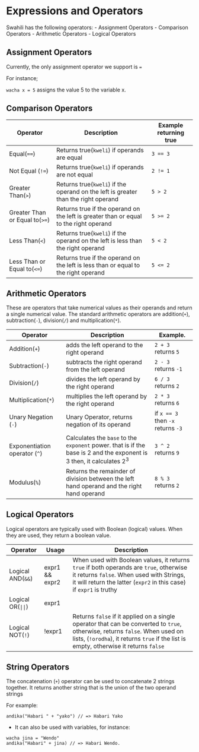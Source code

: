 # Expressions and Operators

Swahili has the following operators: - Assignment Operators - Comparison Operators - Arithmetic Operators - Logical Operators

## Assignment Operators

Currently, the only assignment operator we support is `=`

For instance;

`wacha x = 5` assigns the value 5 to the variable x.

## Comparison Operators

| Operator                       | Description                                                                           | Example returning true |
| ------------------------------ | ------------------------------------------------------------------------------------- | ---------------------- |
| Equal(`==`)                    | Returns true(`kweli`) if operands are equal                                           | `3 == 3`               |
| Not Equal (`!=`)               | Returns true(`kweli`) if operands are not equal                                       | `2 != 1`               |
| Greater Than(`>`)              | Returns true(`kweli`) if the operand on the left is greater than the right operand    | `5 > 2`                |
| Greater Than or Equal to(`>=`) | Returns true if the operand on the left is greater than or equal to the right operand | `5 >= 2`               |
| Less Than(`<`)                 | Returns true(`kweli`) if the operand on the left is less than the right operand       | `5 < 2`                |
| Less Than or Equal to(`<=`)    | Returns true if the operand on the left is less than or equal to the right operand    | `5 <= 2`               |

## Arithmetic Operators

These are operators that take numerical values as their operands and return a single numerical value. The standard arithmetic operators are addition(`+`), subtraction(`-`), division(`/`) and multiplication(`*`).

| Operator                      | Description                                                                                                                     | Example.                           |
| ----------------------------- | ------------------------------------------------------------------------------------------------------------------------------- | ---------------------------------- |
| Addition(`+`)                 | adds the left operand to the right operand                                                                                      | `2 + 3` returns `5`                |
| Subtraction(`-`)              | subtracts the right operand from the left operand                                                                               | `2 - 3` returns `-1`               |
| Division(`/`)                 | divides the left operand by the right operand                                                                                   | `6 / 3` returns `2`                |
| Multiplication(`*`)           | multiplies the left operand by the right operand                                                                                | `2 * 3` returns `6`                |
| Unary Negation (`-`)          | Unary Operator, returns negation of its operand                                                                                 | if `x == 3` then `-x` returns `-3` |
| Exponentiation operator (`^`) | Calculates the `base` to the `exponent` power. that is if the base is 2 and the exponent is 3 then, it calculates 2<sup>3</sup> | `3 ^ 2` returns `9`                |
| Modulus(`%`)                  | Returns the remainder of division between the left hand operand and the right hand operand                                      | `8 % 3` returns `2`                |

## Logical Operators

Logical operators are typically used with Boolean (logical) values. When they are used, they return a boolean value.

| Operator           | Usage          | Description                                                                                                                                                                                                           |
| ------------------ | -------------- | --------------------------------------------------------------------------------------------------------------------------------------------------------------------------------------------------------------------- |
| Logical AND(`&&`)  | expr1 && expr2 | When used with Boolean values, it returns `true` if both operands are `true`, otherwise it returns `false`. When used with Strings, it will return the latter (`expr2` in this case) if `expr1` is truthy             |
| Logical OR(`\|\|`) | expr1          |                                                                                                                                                                                                                       | expr2 | When used with Boolean values, it returns `true` if either operand is `true`, otherwise it returns `false` when both operands are `false`. When used with Strings, it will return the first truthy value it encounters. |
| Logical NOT(`!`)   | !expr1         | Returns `false` if it applied on a single operator that can be converted to `true`, otherwise, returns `false`. When used on lists, (`!orodha`), it returns `true` if the list is empty, otherwise it returns `false` |

## String Operators

The concatenation (`+`) operator can be used to concatenate 2 strings together. It returns another string that is the union of the two operand strings

For example:

```
andika("Habari " + "yako") // => Habari Yako
```

- It can also be used with variables, for instance:

```
wacha jina = "Wendo"
andika("Habari" + jina) // => Habari Wendo.
```
